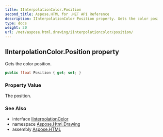 ```yaml
---
title: IInterpolationColor.Position
second_title: Aspose.HTML for .NET API Reference
description: IInterpolationColor Position property. Gets the color position
type: docs
weight: 20
url: /net/aspose.html.drawing/iinterpolationcolor/position/
---
```

## IInterpolationColor.Position property

Gets the color position.

```csharp
public float Position { get; set; }
```

### Property Value

The position.

### See Also

* interface [IInterpolationColor](../)
* namespace [Aspose.Html.Drawing](../../../aspose.html.drawing/)
* assembly [Aspose.HTML](../../../)
